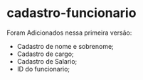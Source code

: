 # cadastro-funcionario
Foram Adicionados nessa primeira versão:

- Cadastro de nome e sobrenome;
- Cadastro de cargo;
- Cadastro de Salario;
- ID do funcionario;
